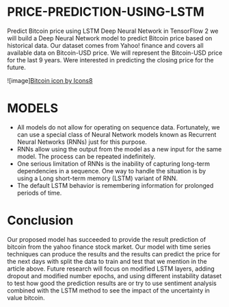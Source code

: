 # PRICE-PREDICTION-USING-LSTM
Predict Bitcoin price using LSTM Deep Neural Network in TensorFlow 2 we will build a Deep Neural Network model to predict Bitcoin price based on historical data. Our dataset comes from Yahoo! finance and covers all available data on Bitcoin-USD price. We will represent the Bitcoin-USD price for the last 9 years. Were interested in predicting the closing price for the future.

![image]<a href="https://icons8.com/icon/ovHld7NfgG9g/bitcoin">Bitcoin icon by Icons8</a>

# MODELS
* All models do not allow for operating on sequence data. Fortunately, we can use a special class of Neural Network models known as Recurrent Neural Networks (RNNs) just for this purpose.
* RNNs allow using the output from the model as a new input for the same model. The process can be repeated indefinitely.
* One serious limitation of RNNs is the inability of capturing long-term dependencies in a sequence. One way to handle the situation is by using a Long short-term memory (LSTM) variant of RNN.
* The default LSTM behavior is remembering information for prolonged periods of time.


# Conclusion 

Our proposed model has succeeded to provide the result prediction of bitcoin from the yahoo finance stock market. Our model with time series techniques can produce the results and the results can predict the price for the next days with split the data to train and test that we mention in the article above.
Future research will focus on modified LSTM layers, adding dropout and modified number epochs, and using different instability dataset to test how good the prediction results are or try to use sentiment analysis combined with the LSTM method to see the impact of the uncertainty in value bitcoin.



